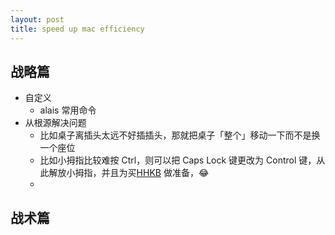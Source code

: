 ```yaml
---
layout: post
title: speed up mac efficiency
---
```



## 战略篇

- 自定义 
    + alais 常用命令
- 从根源解决问题
    + 比如桌子离插头太远不好插插头，那就把桌子「整个」移动一下而不是换一个座位
    + 比如小拇指比较难按 Ctrl，则可以把 Caps Lock 键更改为 Control 键，从此解放小拇指，并且为买[HHKB](https://en.wikipedia.org/wiki/Happy_Hacking_Keyboard) 做准备，😂
    + 

## 战术篇

